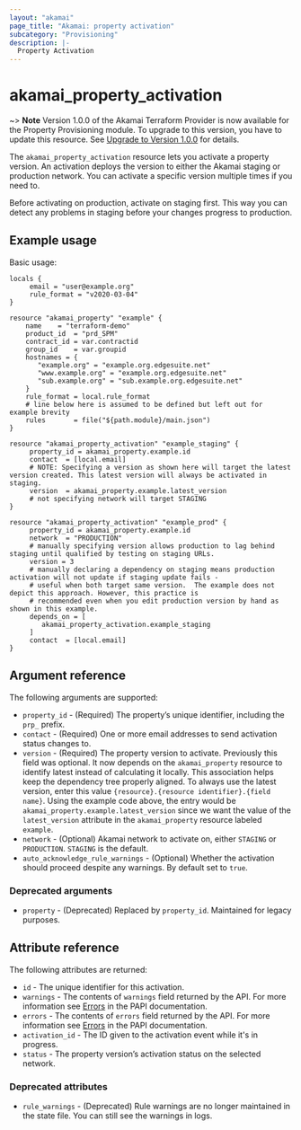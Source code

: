 ```yaml
---
layout: "akamai"
page_title: "Akamai: property activation"
subcategory: "Provisioning"
description: |-
  Property Activation
---
```


# akamai_property_activation

~> **Note** Version 1.0.0 of the Akamai Terraform Provider is now available for the Property Provisioning module. To upgrade to this version, you have to update this resource. See [Upgrade to Version 1.0.0](../guides/1.0_migration.md) for details.

The `akamai_property_activation` resource lets you activate a property version. An activation deploys the version to either the Akamai staging or production network. You can activate a specific version multiple times if you need to.  

Before activating on production, activate on staging first. This way you can detect any problems in staging before your changes progress to production.


## Example usage

Basic usage:

```hcl
locals {
     email = "user@example.org"
     rule_format = "v2020-03-04"
}

resource "akamai_property" "example" {
    name    = "terraform-demo"
    product_id  = "prd_SPM"
    contract_id = var.contractid
    group_id    = var.groupid
    hostnames = {
       "example.org" = "example.org.edgesuite.net"
       "www.example.org" = "example.org.edgesuite.net"
       "sub.example.org" = "sub.example.org.edgesuite.net"
    }
    rule_format = local.rule_format
    # line below here is assumed to be defined but left out for example brevity
    rules       = file("${path.module}/main.json")
}

resource "akamai_property_activation" "example_staging" {
     property_id = akamai_property.example.id
     contact  = [local.email]
     # NOTE: Specifying a version as shown here will target the latest version created. This latest version will always be activated in staging.
     version  = akamai_property.example.latest_version
     # not specifying network will target STAGING
}

resource "akamai_property_activation" "example_prod" {
     property_id = akamai_property.example.id
     network  = "PRODUCTION"
     # manually specifying version allows production to lag behind staging until qualified by testing on staging URLs.
     version = 3
     # manually declaring a dependency on staging means production activation will not update if staging update fails -  
     # useful when both target same version.  The example does not depict this approach. However, this practice is
     # recommended even when you edit production version by hand as shown in this example.
     depends_on = [
        akamai_property_activation.example_staging
     ]
     contact  = [local.email]
}
```

## Argument reference

The following arguments are supported:

* `property_id` - (Required) The property’s unique identifier, including the `prp_` prefix.
* `contact` - (Required) One or more email addresses to send activation status changes to.
* `version` - (Required) The property version to activate. Previously this field was optional. It now depends on the `akamai_property` resource to identify latest instead of calculating it locally.  This association helps keep the dependency tree properly aligned. To always use the latest version, enter this value `{resource}.{resource identifier}.{field name}`. Using the example code above, the entry would be `akamai_property.example.latest_version` since we want the value of the `latest_version` attribute in the `akamai_property` resource labeled `example`.
* `network` - (Optional) Akamai network to activate on, either `STAGING` or `PRODUCTION`. `STAGING` is the default.
* `auto_acknowledge_rule_warnings` - (Optional) Whether the activation should proceed despite any warnings. By default set to `true`.

### Deprecated arguments

* `property` - (Deprecated) Replaced by `property_id`. Maintained for legacy purposes.

## Attribute reference

The following attributes are returned:

* `id` - The unique identifier for this activation.
* `warnings` - The contents of `warnings` field returned by the API. For more information see [Errors](https://developer.akamai.com/api/core_features/property_manager/v1.html#errors) in the PAPI documentation.
* `errors` - The contents of `errors` field returned by the API. For more information see [Errors](https://developer.akamai.com/api/core_features/property_manager/v1.html#errors) in the PAPI documentation.
* `activation_id` - The ID given to the activation event while it's in progress.
* `status` - The property version’s activation status on the selected network.

### Deprecated attributes

* `rule_warnings` - (Deprecated) Rule warnings are no longer maintained in the state file. You can still see the warnings in logs.
